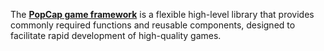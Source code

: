The [**PopCap game framework**](https://sourceforge.net/projects/popcapframework/) is a flexible high-level library that provides commonly required functions and reusable components, designed to facilitate rapid development of high-quality games.